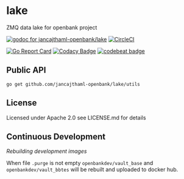 # lake

ZMQ data lake for openbank project

[![godoc for jancajthaml-openbank/lake](https://godoc.org/github.com/nathany/looper?status.svg)](https://godoc.org/github.com/jancajthaml-openbank/lake) [![CircleCI](https://circleci.com/gh/jancajthaml-openbank/lake/tree/master.svg?style=shield)](https://circleci.com/gh/jancajthaml-openbank/lake/tree/master)

[![Go Report Card](https://goreportcard.com/badge/github.com/jancajthaml-openbank/lake)](https://goreportcard.com/report/github.com/jancajthaml-openbank/lake) [![Codacy Badge](https://api.codacy.com/project/badge/Grade/c414d3d366cd4b7588ac0a62bc3ce064)](https://www.codacy.com/app/jancajthaml-openbank/lake?utm_source=github.com&amp;utm_medium=referral&amp;utm_content=jancajthaml-openbank/lake&amp;utm_campaign=Badge_Grade) [![codebeat badge](https://codebeat.co/badges/d8e2b702-3435-4893-a5bf-4558fba353f8)](https://codebeat.co/projects/github-com-jancajthaml-openbank-lake-master)

## Public API

`go get github.com/jancajthaml-openbank/lake/utils`

## License

Licensed under Apache 2.0 see LICENSE.md for details

## Continuous Development

*Rebuilding development images*

When file `.purge` is not empty `openbankdev/vault_base` and `openbankdev/vault_bbtes`
will be rebuilt and uploaded to docker hub.
